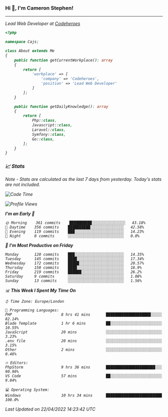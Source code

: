 ### Hi 👋, I'm Cameron Stephen!
<hr>
<p><em>Lead Web Developer at <a href="https://codeheroes.co.uk">Codeheroes</a></p>


```php
<?php

namespace Cajs;

class About extends Me
{
    public function getCurrentWorkplace(): array
    {
        return [
            'workplace' => [
                'company' => 'Codeheroes',
                'position' => 'Lead Web Developer'
            ]
        ];
    }

    public function getDailyKnowledge(): array
    {
        return [
            Php::class,
            Javascript::class,
            Laravel::class,
            Symfony::class,
            Go::class,
        ];
    }
}
```

### 📈 Stats
<p><em>Note - Stats are calculated as the last 7 days from yesterday. Today's stats are not included.</em></p>


<!--START_SECTION:waka-->
![Code Time](http://img.shields.io/badge/Code%20Time-2%2C803%20hrs%201%20min-blue)

![Profile Views](http://img.shields.io/badge/Profile%20Views-0-blue)

**I'm an Early 🐤** 

```text
🌞 Morning    361 commits    ██████████░░░░░░░░░░░░░░░   43.18% 
🌆 Daytime    356 commits    ██████████░░░░░░░░░░░░░░░   42.58% 
🌃 Evening    119 commits    ███░░░░░░░░░░░░░░░░░░░░░░   14.23% 
🌙 Night      0 commits      ░░░░░░░░░░░░░░░░░░░░░░░░░   0.0%

```
📅 **I'm Most Productive on Friday** 

```text
Monday       120 commits    ███░░░░░░░░░░░░░░░░░░░░░░   14.35% 
Tuesday      145 commits    ████░░░░░░░░░░░░░░░░░░░░░   17.34% 
Wednesday    172 commits    █████░░░░░░░░░░░░░░░░░░░░   20.57% 
Thursday     158 commits    ████░░░░░░░░░░░░░░░░░░░░░   18.9% 
Friday       219 commits    ██████░░░░░░░░░░░░░░░░░░░   26.2% 
Saturday     9 commits      ░░░░░░░░░░░░░░░░░░░░░░░░░   1.08% 
Sunday       13 commits     ░░░░░░░░░░░░░░░░░░░░░░░░░   1.56%

```


📊 **This Week I Spent My Time On** 

```text
⌚︎ Time Zone: Europe/London

💬 Programming Languages: 
PHP                      8 hrs 41 mins       ████████████████████░░░░░   82.14% 
Blade Template           1 hr 6 mins         ██░░░░░░░░░░░░░░░░░░░░░░░   10.55% 
JavaScript               20 mins             ░░░░░░░░░░░░░░░░░░░░░░░░░   3.23% 
.env file                20 mins             ░░░░░░░░░░░░░░░░░░░░░░░░░   3.15% 
Other                    2 mins              ░░░░░░░░░░░░░░░░░░░░░░░░░   0.46%

🔥 Editors: 
PhpStorm                 9 hrs 36 mins       ██████████████████████░░░   90.96% 
VS Code                  57 mins             ██░░░░░░░░░░░░░░░░░░░░░░░   9.04%

💻 Operating System: 
Windows                  10 hrs 34 mins      █████████████████████████   100.0%

```


 Last Updated on 22/04/2022 14:23:42 UTC
<!--END_SECTION:waka-->
